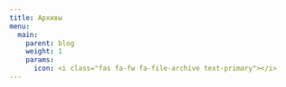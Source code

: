 ```yaml
---
title: Архивы
menu:
  main:
    parent: blog
    weight: 1
    params:
      icon: <i class="fas fa-fw fa-file-archive text-primary"></i>
---
```


